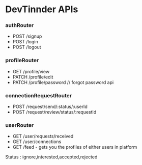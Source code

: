 # DevTinnder APIs

### authRouter
- POST /signup
- POST /login
- POST /logout

### profileRouter
- GET /profile/view
- PATCH /profile/edit
- PATCH /profile/password // forgot password api

### connectionRequestRouter
- POST /request/send/:status/:userId
- POST /request/review/status/:requestId


### userRouter
- GET /user/requests/received
- GET /user/connections
- GET /feed - gets you the profiles of either users in platform

Status : ignore,interested,accepted,rejected
